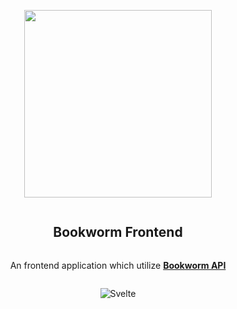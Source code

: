 <div align="center">
    <article style="display: flex; flex-direction: column; align-items: center; justify-content: center;">
        <p align="center"><img width="300" src="https://ik.imagekit.io/songlim/logo.png?updatedAt=1707107048802" /></p>
        <h1 style="width: 100%; text-align: center;">Bookworm Frontend</h1>
        <p>
            An frontend application which utilize <a href="https://github.com/songlim327/bookworm-api" style="font-weight: bold">Bookworm API</a>
        </p>
    </article>

![Svelte][svelte-badge]

[svelte-badge]: https://img.shields.io/badge/Svelte-4.2.7-orange

</div>
